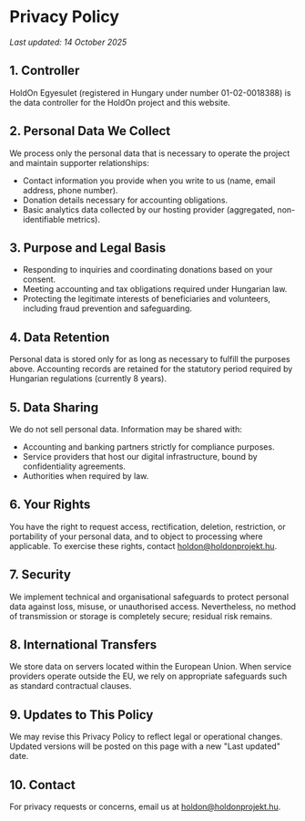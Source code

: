 # Privacy Policy

_Last updated: 14 October 2025_

## 1. Controller
HoldOn Egyesulet (registered in Hungary under number 01-02-0018388) is the data controller for the HoldOn project and this website.

## 2. Personal Data We Collect
We process only the personal data that is necessary to operate the project and maintain supporter relationships:

- Contact information you provide when you write to us (name, email address, phone number).
- Donation details necessary for accounting obligations.
- Basic analytics data collected by our hosting provider (aggregated, non-identifiable metrics).

## 3. Purpose and Legal Basis
- Responding to inquiries and coordinating donations based on your consent.
- Meeting accounting and tax obligations required under Hungarian law.
- Protecting the legitimate interests of beneficiaries and volunteers, including fraud prevention and safeguarding.

## 4. Data Retention
Personal data is stored only for as long as necessary to fulfill the purposes above. Accounting records are retained for the statutory period required by Hungarian regulations (currently 8 years).

## 5. Data Sharing
We do not sell personal data. Information may be shared with:

- Accounting and banking partners strictly for compliance purposes.
- Service providers that host our digital infrastructure, bound by confidentiality agreements.
- Authorities when required by law.

## 6. Your Rights
You have the right to request access, rectification, deletion, restriction, or portability of your personal data, and to object to processing where applicable. To exercise these rights, contact [holdon@holdonprojekt.hu](mailto:holdon@holdonprojekt.hu).

## 7. Security
We implement technical and organisational safeguards to protect personal data against loss, misuse, or unauthorised access. Nevertheless, no method of transmission or storage is completely secure; residual risk remains.

## 8. International Transfers
We store data on servers located within the European Union. When service providers operate outside the EU, we rely on appropriate safeguards such as standard contractual clauses.

## 9. Updates to This Policy
We may revise this Privacy Policy to reflect legal or operational changes. Updated versions will be posted on this page with a new "Last updated" date.

## 10. Contact
For privacy requests or concerns, email us at [holdon@holdonprojekt.hu](mailto:holdon@holdonprojekt.hu).
